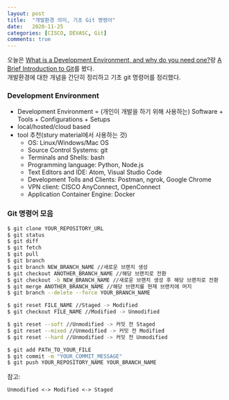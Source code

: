 ```yaml
---
layout: post
title:  "개발환경 의미, 기초 Git 명령어"
date:   2020-11-25
categories: [CISCO, DEVASC, Git]
comments: true
---
```


오늘은 [What is a Development Environment, and why do you need one?][1]랑 [A Brief Introduction to Git][2]를 봤다.   
개발환경에 대한 개념을 간단히 정리하고 기초 git 명령어를 정리했다.

### Development Environment   
* Development Environment = (개인이 개발을 하기 위해 사용하는) Software + Tools + Configurations + Setups   
* local/hosted/cloud based   
* tool 추천(stury material에서 사용하는 것)
	* OS: Linux/Windows/Mac OS
	* Source Control Systems: git
	* Terminals and Shells: bash
	* Programming language: Python, Node.js
	* Text Editors and IDE: Atom, Visual Studio Code
	* Development Tolls and Clients: Postman, ngrok, Google Chrome
	* VPN client: CISCO AnyConnect, OpenConnect
	* Application Container Engine: Docker   

### Git 명령어 모음
```sh
$ git clone YOUR_REPOSITORY_URL
$ git status
$ git diff
$ git fetch
$ git pull
$ git branch
$ git branch NEW_BRANCH_NAME //새로운 브랜치 생성
$ git checkout ANOTHER_BRANCH_NAME //해당 브랜치로 전환
$ git checkout -b NEW_BRANCH_NAME //새로운 브랜치 생성 후 해당 브랜치로 전환
$ git merge ANOTHER_BRANCH_NAME //해당 브랜치를 현재 브랜치에 머지
$ git branch --delete --force YOUR_BRANCH_NAME

$ git reset FILE_NAME //Staged -> Modified
$ git checkout FILE_NAME //Modified -> Unmodified

$ git reset --soft //Unmodified -> 커밋 전 Staged
$ git reset --mixed //Unmodified -> 커밋 전 Modified
$ git reset --hard //Unmodified -> 커밋 전 Unmodified

$ git add PATH_TO_YOUR_FILE
$ git commit -m "YOUR_COMMIT_MESSAGE"
$ git push YOUR_REPOSITORY_NAME YOUR_BRANCH_NAME

```

참고:
```
Unmodified <-> Modified <-> Staged
```

[1]: https://developer.cisco.com/learning/lab/dev-what/step/1
[2]: https://developer.cisco.com/learning/lab/git-basic-workflows/step/1
